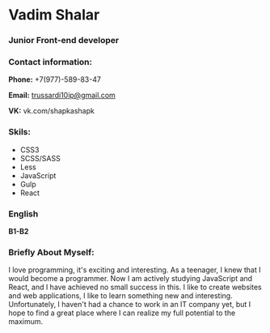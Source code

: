 # Vadim Shalar
### Junior Front-end developer

### Contact information:

**Phone:** +7(977)-589-83-47

**Email:** trussardi10ip@gmail.com

**VK:** vk.com/shapkashapk

### Skils:

* CSS3
* SCSS/SASS
* Less
* JavaScript
* Gulp
* React

### English

**B1-B2**

### Briefly About Myself:

I love programming, it's exciting and interesting. As a teenager, I knew that I would become a programmer. Now I am actively studying JavaScript and React, and I have achieved no small success in this. I like to create websites and web applications, I like to learn something new and interesting. Unfortunately, I haven't had a chance to work in an IT company yet, but I hope to find a great place where I can realize my full potential to the maximum.